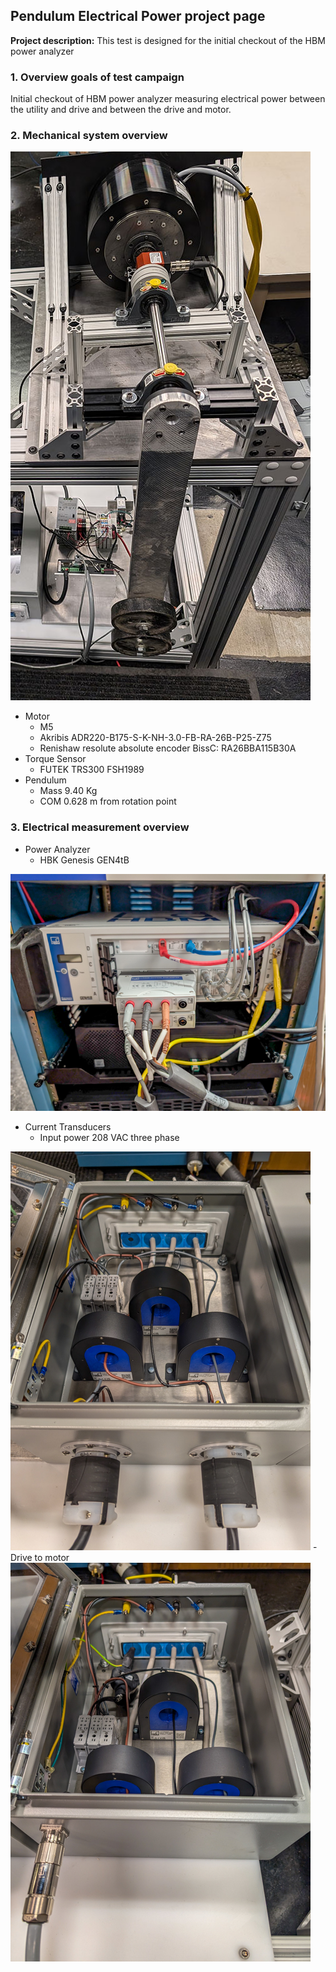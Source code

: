 ## Pendulum Electrical Power project page

**Project description:** This test is designed for the initial checkout of the HBM power analyzer

### 1. Overview goals of test campaign

Initial checkout of HBM power analyzer measuring electrical power between the utility and drive and between the drive and motor.  


### 2. Mechanical system overview

<img src="images/pendulum_mechanical.jpg?raw=true"/>

- Motor
	- M5
	- Akribis ADR220-B175-S-K-NH-3.0-FB-RA-26B-P25-Z75
	- Renishaw resolute absolute encoder BissC: RA26BBA115B30A
- Torque Sensor
	- FUTEK TRS300 FSH1989
- Pendulum
	- Mass 9.40 Kg
	- COM 0.628 m from rotation point

### 3. Electrical measurement overview

- Power Analyzer
	- HBK Genesis GEN4tB
<img src="images/powerAnalyzer.jpg?raw=true"/>

- Current Transducers
	- Input power 208 VAC three phase
<img src="images/inputPower_CTs.jpg?raw=true"/>
	- Drive to motor
<img src="images/driveMotor_CTs.jpg?raw=true"/>


